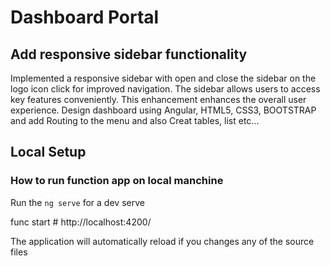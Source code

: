 # Dashboard Portal

##  Add responsive sidebar functionality

Implemented a responsive sidebar with open and close the sidebar on the logo icon click for improved navigation. The sidebar allows users to access key features conveniently. This enhancement enhances the overall user experience.
Design dashboard using Angular, HTML5, CSS3, BOOTSTRAP and add Routing to the menu and also Creat tables, list etc...


## Local Setup


### How to run function app on local manchine 
Run the `ng serve` for a dev serve

func start # http://localhost:4200/

The application will automatically reload if you changes any of the source files
